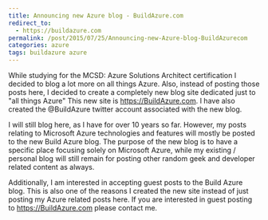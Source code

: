 ```yaml
---
title: Announcing new Azure blog - BuildAzure.com
redirect_to:
  - https://buildazure.com
permalink: /post/2015/07/25/Announcing-new-Azure-blog-BuildAzurecom
categories: azure
tags: buildazure azure
---
```


While studying for the MCSD: Azure Solutions Architect certification I decided to blog a lot more on all things Azure. Also, instead of posting those posts here, I decided to create a completely new blog site dedicated just to "all things Azure" This new site is <https://BuildAzure.com>. I have also created the @BuildAzure twitter account associated with the new blog.

I will still blog here, as I have for over 10 years so far. However, my posts relating to Microsoft Azure technologies and features will mostly be posted to the new Build Azure blog. The purpose of the new blog is to have a specific place focusing solely on Microsoft Azure, while my existing / personal blog will still remain for posting other random geek and developer related content as always.

Additionally, I am interested in accepting guest posts to the Build Azure blog. This is also one of the reasons I created the new site instead of just posting my Azure related posts here. If you are interested in guest posting to <https://BuildAzure.com> please contact me.